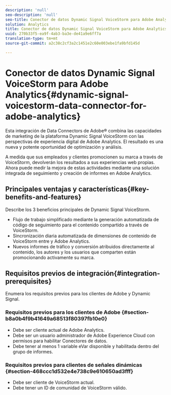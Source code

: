 ```yaml
---
description: 'null'
seo-description: 'null'
seo-title: Conector de datos Dynamic Signal VoiceStorm para Adobe Analytics
solution: Analytics
title: Conector de datos Dynamic Signal VoiceStorm para Adobe Analytics
uuid: 270b33f5-ea9f-4ab3-ba3e-de41a9e6ff7a
translation-type: tm+mt
source-git-commit: a2c38c2cf3a2c1451e2c60e003ebe1fa9bfd145d

---
```



# Conector de datos Dynamic Signal VoiceStorm para Adobe Analytics{#dynamic-signal-voicestorm-data-connector-for-adobe-analytics}

Esta integración de Data Connectors de Adobe® combina las capacidades de marketing de la plataforma Dynamic Signal VoiceStorm con las perspectivas de experiencia digital de Adobe Analytics. El resultado es una nueva y potente oportunidad de optimización y análisis.

A medida que sus empleados y clientes promocionen su marca a través de VoiceStorm, devolverán los resultados a sus experiencias web propias. Ahora puede medir la mejora de estas actividades mediante una solución integrada de seguimiento y creación de informes en Adobe Analytics.

## Principales ventajas y características{#key-benefits-and-features}

Describe los 3 beneficios principales de Dynamic Signal VoiceStorm.

* Flujo de trabajo simplificado mediante la generación automatizada de código de seguimiento para el contenido compartido a través de VoiceStorm.
* Sincronización diaria automatizada de dimensiones de contenido de VoiceStorm entre y Adobe Analytics.
* Nuevos informes de tráfico y conversión atribuidos directamente al contenido, los autores y los usuarios que comparten están promocionando activamente su marca.

## Requisitos previos de integración{#integration-prerequisites}

Enumera los requisitos previos para los clientes de Adobe y Dynamic Signal.

### Requisitos previos para los clientes de Adobe {#section-b8a0b4f9b41649a68513f80397fb10e0}

* Debe ser cliente actual de Adobe Analytics.
* Debe ser un usuario administrador de Adobe Experience Cloud con permisos para habilitar Conectores de datos.
* Debe tener al menos 1 variable eVar disponible y habilitada dentro del grupo de informes.

### Requisitos previos para clientes de señales dinámicas {#section-468ccc1d532e4e738c9e610650ad3fff}

* Debe ser cliente de VoiceStorm actual.
* Debe tener un ID de comunidad de VoiceStorm válido.
